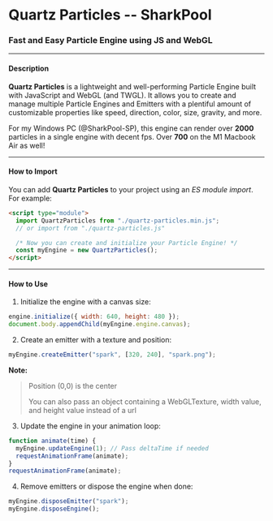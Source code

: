 # Quartz Particles -- SharkPool

### Fast and Easy Particle Engine using JS and WebGL

---
#### Description

**Quartz Particles** is a lightweight and well-performing Particle Engine built with JavaScript and WebGL (and TWGL).
It allows you to create and manage multiple Particle Engines and Emitters with a plentiful amount of customizable properties like speed, direction, color, size, gravity, and more.

For my Windows PC (@SharkPool-SP), this engine can render over **2000** particles in a single engine with decent fps. Over **700** on the M1 Macbook Air as well!

---

#### How to Import

You can add **Quartz Particles** to your project using an *ES module import*. For example:

```html
<script type="module">
  import QuartzParticles from "./quartz-particles.min.js";
  // or import from "./quartz-particles.js"

  /* Now you can create and initialize your Particle Engine! */
  const myEngine = new QuartzParticles();
</script>
```
---

#### How to Use

1. Initialize the engine with a canvas size:

```js
engine.initialize({ width: 640, height: 480 });
document.body.appendChild(myEngine.engine.canvas);
```

2. Create an emitter with a texture and position:

```js
myEngine.createEmitter("spark", [320, 240], "spark.png");
```
**Note:**
> Position (0,0) is the center
> 
> You can also pass an object containing a WebGLTexture, width value, and height value instead of a url 

3. Update the engine in your animation loop:

```js
function animate(time) {
  myEngine.updateEngine(1); // Pass deltaTime if needed
  requestAnimationFrame(animate);
}
requestAnimationFrame(animate);
```

4. Remove emitters or dispose the engine when done:

```js
myEngine.disposeEmitter("spark");
myEngine.disposeEngine();
```
